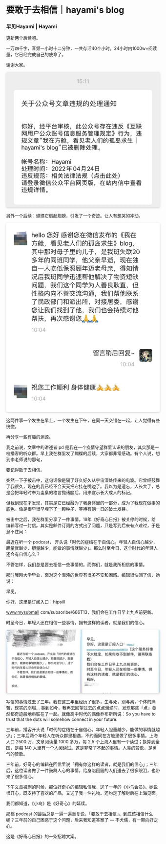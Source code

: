 # **要敢于去相信｜hayami's blog**
### 早见Hayami | Hayami

更新两个后续吧。

一万四千字，音频一小时十二分钟，一共存活40个小时，24小时内1000w+阅读量，它已经完成自己的使命了。

谢谢大家。


<center><img style="border-radius: 0.3125em; box-shadow: 0 2px 4px 0 rgba(34,36,38,.12),0 2px 10px 0 rgba(34,36,38,.08);" src="../assets/要敢于去相信/a3e0e6a3bc3e4587973098e72a2dfffa.png"></center>

另外一个后续：蝴蝶它扇起翅膀，引发了一个奇迹。让人有想哭的冲动。


<center><img style="border-radius: 0.3125em; box-shadow: 0 2px 4px 0 rgba(34,36,38,.12),0 2px 10px 0 rgba(34,36,38,.08);" src="../assets/要敢于去相信/89e5a5acf1364b26ba8ffe2899abf9a7.png"></center>

这两件事一个发生在早上，一个发生在下午，在同一天交错在一起，让人觉得有些恍惚。

再分享一些有趣的渊源。

我之前说，文章中的讲述者 pd 是我在一个疫情守望群里认识的朋友，其实那是一档播客的听众群。早上我在群里发了蝴蝶的后续，大家都非常感动。有个人说，想到李老师说的那句，

要记得敢于去相信。

突然一下子被击中，这句话像是隔了好久好久从宇宙深处传来的电波。它曾经鼓舞了我很久，现在的我已经不会天天把它挂在嘴边了。我以为是遗忘，人长大了，总是会把年轻时奉为圭臬的格言抛诸脑后，用来宣示长大成人的标记。

但我到现在才发现，其实是它已经融为了我身体里的一部分，成为了我现在做事的底色。像是很早很早埋下了一颗种子，等待有朝一日的破土发芽。

被击中之后，我在群里分享了一件事情。19年《好奇心日报》被关停的时候，给编辑写过一封信。其实是邮件订阅的方式出了问题，只是写到后来有点难过，于是忍不住问：

最近在听一个 podcast， 开头说「时代的症结在于自信心。年轻人自信心越少，胆量就越少，胆量越少，能做的事情就越少」。那么时至今日，这个时代的年轻人还会有自信心么？

不管怎样，我们总是要去相信一些事情的。而你们，就是我所相信的事情。

那时我刚大学毕业，面对这个混沌的世界有很多不安和困惑。编辑很快回了信，她说：

早见，

你好，这里是订阅入口：htpsill

www.mysubmail com/subsoribe/686T13，我们会在工作日早上九点前更新。

时至今日，年轻人还在相信一些事情，拥有这样的读者，就是我们的信心。


<center><img style="border-radius: 0.3125em; box-shadow: 0 2px 4px 0 rgba(34,36,38,.12),0 2px 10px 0 rgba(34,36,38,.08);" src="../assets/要敢于去相信/482c8821ec9c490088abefbf2cb9cdf3.png"></center>

写信的事情过去了三年。我在这三年里经历了很多，生与死，别与离，个体的痛苦，现实的崩塌... 事到如今，我再去回望过去的点点滴滴时，发现那些「点」竟然都奇迹般地串联在了一起。就像高中时代的偶像乔布斯所说：So you have to trust that the dots will somehow connect in your future.

三年前，播客开头说「时代的症结在于自信心。年轻人胆量越少，能做的事情就越少」；三年后两个年轻人在听众群里相遇，不约而同在方舱里做了很多事情。上海人口 2500 万，文章阅读量 1000 多万，每 2.5 个上海人里有一个读过；换算到全国，是每 140 人里有一个人阅读过。这是非常了不起的事情。人类的赞歌，是勇气的赞歌。

三年前，好奇心的编辑在回信里说「拥有你这样的读者，就是我们的信心」；三年后，这位读者做了一件鼓舞人心的事情，给身陷囹圄的人们送去了很多眼泪，也带来了很多信心。

下午文章被删的时候，那位好奇心的编辑私信我，送了一年的《小鸟会员》。她说很开心，既支持了喜欢的产品，又送了我一件礼物。还约定了解封后在上海见面。

我们都知道，《小鸟》是《好奇心》的延续。

那档 podcast 的最后总是一遍一遍重复说，「要敢于去相信」。到底该相信什么呢？三年前的自己困惑于这个问题，后来我知道答案了 — 不犬儒，有一颗向好之心。

这是《好奇心日报》的一条招聘文案。

